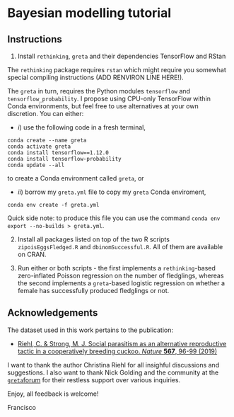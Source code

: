 # Bayesian modelling tutorial

## Instructions

1. Install `rethinking`, `greta` and their dependencies TensorFlow and RStan

The `rethinking` package requires `rstan` which might require you somewhat special compiling instructions (ADD RENVIRON LINE HERE!).

The `greta` in turn, requires the Python modules `tensorflow` and `tensorflow_probability`. I propose using CPU-only TensorFlow within Conda environments, but feel free to use alternatives at your own discretion. You can either:

* *i*) use the following code in a fresh terminal,
```{bash}
conda create --name greta
conda activate greta
conda install tensorflow==1.12.0
conda install tensorflow-probability
conda update --all
```
to create a Conda environment called `greta`, or

* *ii*) borrow my `greta.yml` file to copy my `greta` Conda enviroment,
```{bash}
conda env create -f greta.yml
```
Quick side note: to produce this file you can use the command `conda env export --no-builds > greta.yml`.

2. Install all packages listed on top of the two R scripts `zipoisEggsFledged.R` and `dbinomSuccessful.R`. All of them are available on CRAN.

3. Run either or both scripts - the first implements a `rethinking`-based zero-inflated Poisson regression on the number of fledglings, whereas the second implements a `greta`-based logistic regression on whether a female has successfully produced fledglings or not.

## Acknowledgements

The dataset used in this work pertains to the publication:

- [Riehl, C. & Strong, M. J. Social parasitism as an alternative reproductive tactic in a cooperatively breeding cuckoo. *Nature* **567**, 96-99 (2019)](https://www.nature.com/articles/s41586-019-0981-1)

I want to thank the author Christina Riehl for all insighful discussions and suggestions. I also want to thank Nick Golding and the community at the [`greta`forum](https://forum.greta-stats.org) for their restless support over various inquiries.

Enjoy, all feedback is welcome!

Francisco
